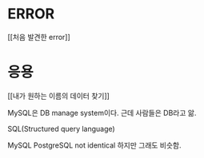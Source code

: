 
# ERROR
[[처음 발견한 error]]


# 응용
[[내가 원하는 이름의 데이터 찾기]]



MySQL은 DB manage system이다.
근데 사람들은 DB라고 앎.

SQL(Structured query language)



MySQL PostgreSQL
not identical 하지만 그래도 비슷함.